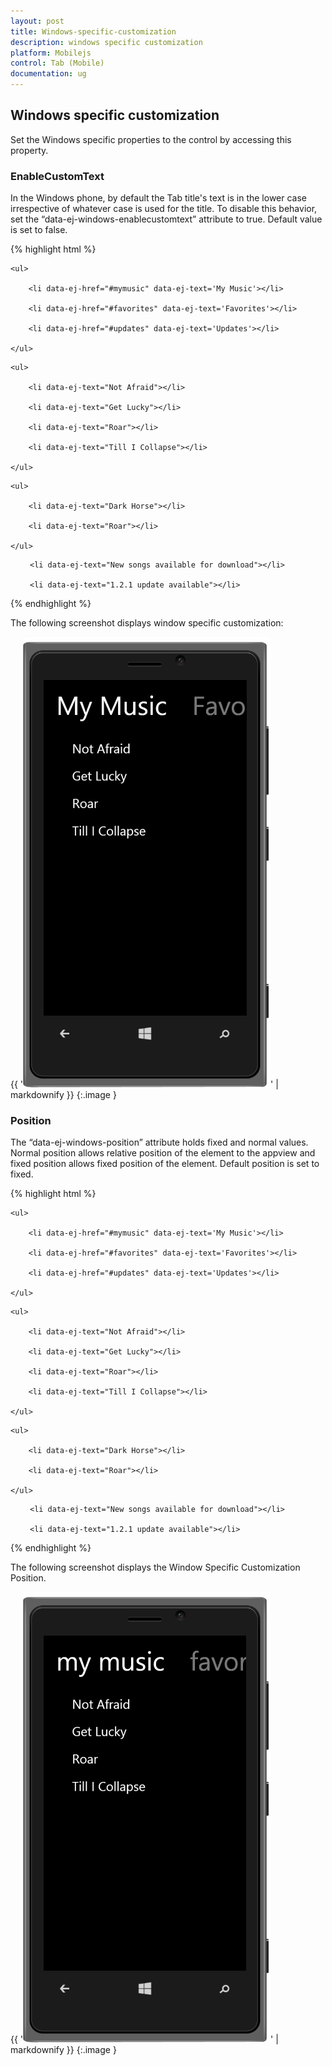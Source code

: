 ```yaml
---
layout: post
title: Windows-specific-customization
description: windows specific customization
platform: Mobilejs
control: Tab (Mobile)
documentation: ug
---
```


## Windows specific customization

Set the Windows specific properties to the control by accessing this property.

### EnableCustomText

In the Windows phone, by default the Tab title's text is in the lower case irrespective of whatever case is used for the title. To disable this behavior, set the “data-ej-windows-enablecustomtext” attribute to true. Default value is set to false.

{% highlight html %}

<div data-role="ejmtab" id="tab" data-ej-rendermode="windows" data-ej-windows-enablecustomtext="true">

    <ul>

        <li data-ej-href="#mymusic" data-ej-text='My Music'></li>

        <li data-ej-href="#favorites" data-ej-text='Favorites'></li> 

        <li data-ej-href="#updates" data-ej-text='Updates'></li>         

    </ul>

</div>

<!-- Tab first item -->

<div data-role="ejmlistview" data-ej-showheader="false" data-ej-rendermode="windows"  id="mymusic">

    <ul>

        <li data-ej-text="Not Afraid"></li>

        <li data-ej-text="Get Lucky"></li>

        <li data-ej-text="Roar"></li>

        <li data-ej-text="Till I Collapse"></li>

    </ul>

</div>

<!-- Tab second item -->

<div data-role="ejmlistview" data-ej-showheader="false" data-ej-rendermode="windows"  id="favorites">

    <ul>

        <li data-ej-text="Dark Horse"></li>

        <li data-ej-text="Roar"></li>

    </ul>

</div>

<!-- Tab third item -->

<div data-role="ejmlistview" data-ej-showheader="false" data-ej-rendermode="windows"  id="updates">

 <ul>

     <li data-ej-text="New songs available for download"></li>

     <li data-ej-text="1.2.1 update available"></li>

 </ul>

</div>



{% endhighlight %}

The following screenshot displays window specific customization: 

{{ '![C:/Users/vincentxavier/Desktop/Work/Documentation/Complete Doc/Tab/Tab Complete Doc/Screen shots/tab6.png](Windows-specific-customization_images/Windows-specific-customization_img1.png)' | markdownify }}
{:.image }


### Position

The “data-ej-windows-position” attribute holds fixed and normal values. Normal position allows relative position of the element to the appview and fixed position allows fixed position of the element. Default position is set to fixed.

{% highlight html %}

<div data-role="ejmtab" id="tab" data-ej-rendermode="windows" data-ej-windows-position="normal">

    <ul>

        <li data-ej-href="#mymusic" data-ej-text='My Music'></li>

        <li data-ej-href="#favorites" data-ej-text='Favorites'></li> 

        <li data-ej-href="#updates" data-ej-text='Updates'></li>         

    </ul>

</div>

<!-- Tab first item -->

<div data-role="ejmlistview" data-ej-showheader="false" data-ej-rendermode="windows" id="mymusic">

    <ul>

        <li data-ej-text="Not Afraid"></li>

        <li data-ej-text="Get Lucky"></li>

        <li data-ej-text="Roar"></li>

        <li data-ej-text="Till I Collapse"></li>

    </ul>

</div>

<!-- Tab second item -->

<div data-role="ejmlistview" data-ej-showheader="false" data-ej-rendermode="windows"  id="favorites">

    <ul>

        <li data-ej-text="Dark Horse"></li>

        <li data-ej-text="Roar"></li>

    </ul>

</div>

<!-- Tab third item -->

<div data-role="ejmlistview" data-ej-showheader="false" data-ej-rendermode="windows"  id="updates">

 <ul>

     <li data-ej-text="New songs available for download"></li>

     <li data-ej-text="1.2.1 update available"></li>     

 </ul>

</div>



{% endhighlight %}

The following screenshot displays the Window Specific Customization Position.

{{ '![C:/Users/vincentxavier/Desktop/Work/Documentation/Complete Doc/Tab/Tab Complete Doc/Screen shots/tab7.png](Windows-specific-customization_images/Windows-specific-customization_img2.png)' | markdownify }}
{:.image }


